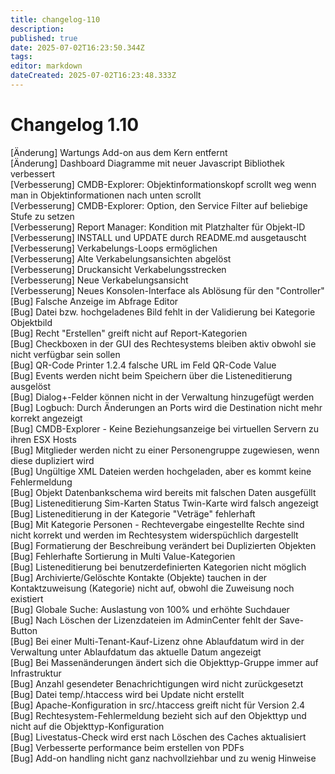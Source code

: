 ```yaml
---
title: changelog-110
description: 
published: true
date: 2025-07-02T16:23:50.344Z
tags: 
editor: markdown
dateCreated: 2025-07-02T16:23:48.333Z
---
```


# Changelog 1.10
<!-- cSpell:disable -->
<!-- markdownlint-disable MD052 -->
[Änderung]      Wartungs Add-on aus dem Kern entfernt<br>
[Änderung]      Dashboard Diagramme mit neuer Javascript Bibliothek verbessert<br>
[Verbesserung]  CMDB-Explorer: Objektinformationskopf scrollt weg wenn man in Objektinformationen nach unten scrollt<br>
[Verbesserung]  CMDB-Explorer: Option, den Service Filter auf beliebige Stufe zu setzen<br>
[Verbesserung]  Report Manager: Kondition mit Platzhalter für Objekt-ID<br>
[Verbesserung]  INSTALL und UPDATE durch README.md ausgetauscht<br>
[Verbesserung]  Verkabelungs-Loops ermöglichen<br>
[Verbesserung]  Alte Verkabelungsansichten abgelöst<br>
[Verbesserung]  Druckansicht Verkabelungsstrecken<br>
[Verbesserung]  Neue Verkabelungsansicht<br>
[Verbesserung]  Neues Konsolen-Interface als Ablösung für den "Controller"<br>
[Bug]           Falsche Anzeige im Abfrage Editor<br>
[Bug]           Datei bzw. hochgeladenes Bild fehlt in der Validierung bei Kategorie Objektbild<br>
[Bug]           Recht "Erstellen" greift nicht auf Report-Kategorien<br>
[Bug]           Checkboxen in der GUI des Rechtesystems bleiben aktiv obwohl sie nicht verfügbar sein sollen<br>
[Bug]           QR-Code Printer 1.2.4 falsche URL im Feld QR-Code Value<br>
[Bug]           Events werden nicht beim Speichern über die Listeneditierung ausgelöst<br>
[Bug]           Dialog+-Felder können nicht in der Verwaltung hinzugefügt werden<br>
[Bug]           Logbuch: Durch Änderungen an Ports wird die Destination nicht mehr korrekt angezeigt<br>
[Bug]           CMDB-Explorer - Keine Beziehungsanzeige bei virtuellen Servern zu ihren ESX Hosts<br>
[Bug]           Mitglieder werden nicht zu einer Personengruppe zugewiesen, wenn diese dupliziert wird<br>
[Bug]           Ungültige XML Dateien werden hochgeladen, aber es kommt keine Fehlermeldung<br>
[Bug]           Objekt Datenbankschema wird bereits mit falschen Daten ausgefüllt<br>
[Bug]           Listeneditierung Sim-Karten Status Twin-Karte wird falsch angezeigt<br>
[Bug]           Listeneditierung in der Kategorie "Veträge" fehlerhaft<br>
[Bug]           Mit Kategorie Personen - Rechtevergabe eingestellte Rechte sind nicht korrekt und werden im Rechtesystem widerspüchlich dargestellt<br>
[Bug]           Formatierung der Beschreibung verändert bei Duplizierten Objekten<br>
[Bug]           Fehlerhafte Sortierung in Multi Value-Kategorien<br>
[Bug]           Listeneditierung bei benutzerdefinierten Kategorien nicht möglich<br>
[Bug]           Archivierte/Gelöschte Kontakte (Objekte) tauchen in der Kontaktzuweisung (Kategorie) nicht auf, obwohl die Zuweisung noch existiert<br>
[Bug]           Globale Suche: Auslastung von 100% und erhöhte Suchdauer<br>
[Bug]           Nach Löschen der Lizenzdateien im AdminCenter fehlt der Save-Button<br>
[Bug]           Bei einer Multi-Tenant-Kauf-Lizenz ohne Ablaufdatum wird in der Verwaltung unter Ablaufdatum das aktuelle Datum angezeigt<br>
[Bug]           Bei Massenänderungen ändert sich die Objekttyp-Gruppe immer auf Infrastruktur<br>
[Bug]           Anzahl gesendeter Benachrichtigungen wird nicht zurückgesetzt<br>
[Bug]           Datei temp/.htaccess wird bei Update nicht erstellt<br>
[Bug]           Apache-Konfiguration in src/.htaccess greift nicht für Version 2.4<br>
[Bug]           Rechtesystem-Fehlermeldung bezieht sich auf den Objekttyp und nicht auf die Objekttyp-Konfiguration<br>
[Bug]           Livestatus-Check wird erst nach Löschen des Caches aktualisiert<br>
[Bug]           Verbesserte performance beim erstellen von PDFs<br>
[Bug]           Add-on handling nicht ganz nachvollziehbar und zu wenig Hinweise<br>
